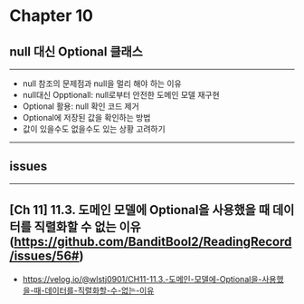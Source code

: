 # Chapter 10
## null 대신 Optional 클래스

---
- null 참조의 문제점과 null을 멀리 해야 하는 이유
- null대신 Opptionall: null로부터 안전한 도메인 모델 재구현
- Optional 활용: null 확인 코드 제거
- Optional에 저장된 값을 확인하는 방법
- 값이 있을수도 없을수도 있는 상황 고려하기

---
## issues
---
## [Ch 11] 11.3. 도메인 모델에 Optional을 사용했을 때 데이터를 직렬화할 수 없는 이유 (https://github.com/BanditBool2/ReadingRecord/issues/56#)
- https://velog.io/@wlstj0901/CH11-11.3.-도메인-모델에-Optional을-사용했을-때-데이터를-직렬화할-수-없는-이유
